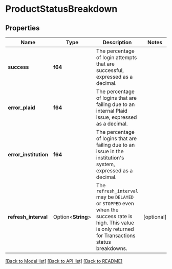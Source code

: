 # ProductStatusBreakdown

## Properties

Name | Type | Description | Notes
------------ | ------------- | ------------- | -------------
**success** | **f64** | The percentage of login attempts that are successful, expressed as a decimal. | 
**error_plaid** | **f64** | The percentage of logins that are failing due to an internal Plaid issue, expressed as a decimal.  | 
**error_institution** | **f64** | The percentage of logins that are failing due to an issue in the institution's system, expressed as a decimal. | 
**refresh_interval** | Option<**String**> | The `refresh_interval` may be `DELAYED` or `STOPPED` even when the success rate is high. This value is only returned for Transactions status breakdowns. | [optional]

[[Back to Model list]](../README.md#documentation-for-models) [[Back to API list]](../README.md#documentation-for-api-endpoints) [[Back to README]](../README.md)


